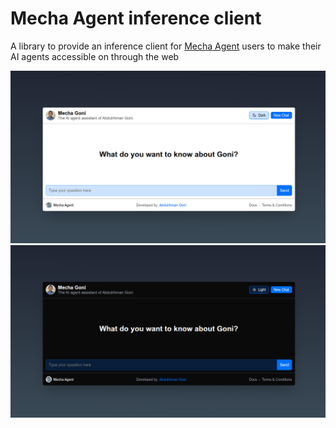 # Mecha Agent inference client

A library to provide an inference client for
[Mecha Agent](https://github.com/AbdulrhmanGoni/mecha-agent) users to make their
AI agents accessible on through the web

![Mecha Agent inference client Light mode](./assets/light-ui.png)
![Mecha Agent inference client Dark mode](./assets/dark-ui.png)

